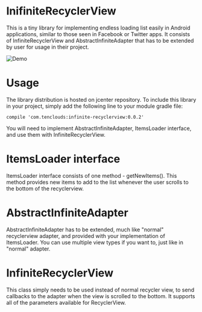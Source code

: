 # InifiniteRecyclerView
This is a tiny library for implementing endless loading list easily in Android applications, similar to those seen in Facebook or Twitter apps. It consists of InfiniteRecyclerView and AbstractInfiniteAdapter that has to be extended by user for usage in their project.

![Demo](http://i.giphy.com/l3q2WWM6bhe7kwbmw.gif)

# Usage
The library distribution is hosted on jcenter repository. To include this library in your project, simply add the following line to your module gradle file:
```
compile 'com.tenclouds:infinite-recyclerview:0.0.2'
```
You will need to implement AbstractInfiniteAdapter, ItemsLoader interface, and use them with InfiniteRecyclerView.

# ItemsLoader interface
ItemsLoader interface consists of one method - getNewItems(). This method provides new items to add to the list whenever the user scrolls to the bottom of the recyclerview.

# AbstractInfiniteAdapter
AbstractInfiniteAdapter has to be extended, much like "normal" recyclerview adapter, and provided with your implementation of ItemsLoader. You can use multiple view types if you want to, just like in "normal" adapter.

# InfiniteRecyclerView
This class simply needs to be used instead of normal recycler view, to send callbacks to the adapter when the view is scrolled to the bottom. It supports all of the parameters available for RecyclerView.
